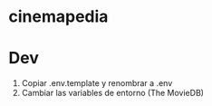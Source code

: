 # cinemapedia

# Dev

1. Copiar .env.template y renombrar a .env
2. Cambiar las variables de entorno (The MovieDB)